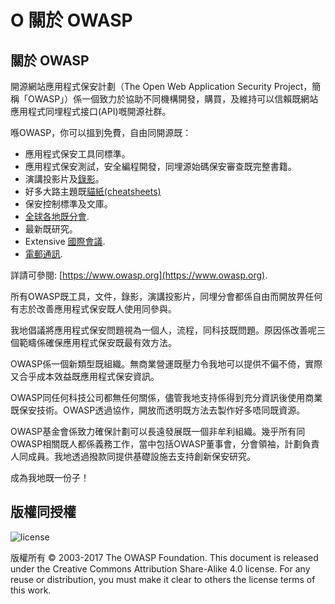 # O 關於 OWASP

## 關於 OWASP

開源網站應用程式保安計劃（The Open Web Application Security Project，簡稱「OWASP」）係一個致力於協助不同機構開發，購買，及維持可以信賴既網站應用程式同埋程式接口(API)嘅開源社群。

喺OWASP，你可以搵到免費，自由同開源既：

* 應用程式保安工具同標準。
* 應用程式保安測試，安全編程開發，同埋源始碼保安審查既完整書籍。
* 演講投影片及[錄影](https://www.youtube.com/user/OWASPGLOBAL)。
* 好多大路主題既[貓紙(cheatsheets)](https://www.owasp.org/index.php/OWASP_Cheat_Sheet_Series) 
* 保安控制標準及文庫。
* [全球各地既分會](https://www.owasp.org/index.php/OWASP_Chapter).
* 最新既研究。
* Extensive [國際會議](https://www.owasp.org/index.php/Category:OWASP_AppSec_Conference).
* [電郵通訊](https://lists.owasp.org/mailman/listinfo).

詳請可參閱: [https://www.owasp.org](https://www.owasp.org).

所有OWASP既工具，文件，錄影，演講投影片，同埋分會都係自由而開放畀任何有志於改善應用程式保安既人使用同參與。

我地倡議將應用程式保安問題視為一個人，流程，同科技既問題。原因係改善呢三個範疇係確保應用程式保安既最有效方法。

OWASP係一個新類型既組織。無商業營運既壓力令我地可以提供不偏不倚，實際又合乎成本效益既應用程式保安資訊。

OWASP同任何科技公司都無任何關係，儘管我地支持係得到充分資訊後使用商業既保安技術。OWASP透過協作，開放而透明既方法去製作好多唔同既資源。

OWASP基金會係致力確保計劃可以長遠發展既一個非牟利組織。幾乎所有同OWASP相關既人都係義務工作，當中包括OWASP董事會，分會領袖，計劃負責人同成員。我地透過撥款同提供基礎設施去支持創新保安研究。

成為我地既一份子！

## 版權同授權

![license](images/license.png)

版權所有 © 2003-2017 The OWASP Foundation. This document is released under the Creative Commons Attribution Share-Alike 4.0 license. For any reuse or distribution, you must make it clear to others the license terms of this work.


